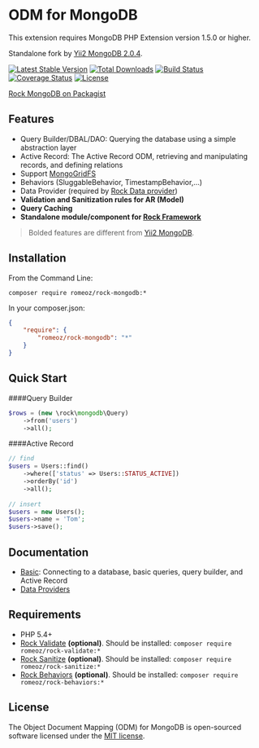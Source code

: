 ODM for MongoDB
=======================

This extension requires MongoDB PHP Extension version 1.5.0 or higher.

Standalone fork by [Yii2 MongoDB 2.0.4](https://github.com/yiisoft/yii2-mongodb).

[![Latest Stable Version](https://poser.pugx.org/romeOz/rock-mongodb/v/stable.svg)](https://packagist.org/packages/romeOz/rock-mongodb)
[![Total Downloads](https://poser.pugx.org/romeOz/rock-mongodb/downloads.svg)](https://packagist.org/packages/romeOz/rock-mongodb)
[![Build Status](https://travis-ci.org/romeOz/rock-mongodb.svg?branch=master)](https://travis-ci.org/romeOz/rock-mongodb)
[![Coverage Status](https://coveralls.io/repos/romeOz/rock-mongodb/badge.svg?branch=master)](https://coveralls.io/r/romeOz/rock-mongodb?branch=master)
[![License](https://poser.pugx.org/romeOz/rock-mongodb/license.svg)](https://packagist.org/packages/romeOz/rock-mongodb)

[Rock MongoDB on Packagist](https://packagist.org/packages/romeOz/rock-mongodb)

Features
-------------------
 
 * Query Builder/DBAL/DAO: Querying the database using a simple abstraction layer
 * Active Record: The Active Record ODM, retrieving and manipulating records, and defining relations
 * Support [MongoGridFS](http://docs.mongodb.org/manual/core/gridfs/)
 * Behaviors (SluggableBehavior, TimestampBehavior,...)
 * Data Provider (required by [Rock Data provider](https://github.com/romeOz/rock-dataprovider/))
 * **Validation and Sanitization rules for AR (Model)**
 * **Query Caching** 
 * **Standalone module/component for [Rock Framework](https://github.com/romeOz/rock)**
 
> Bolded features are different from [Yii2 MongoDB](https://github.com/yiisoft/yii2-mongodb).

Installation
-------------------

From the Command Line:

`composer require romeoz/rock-mongodb:*`

In your composer.json:

```json
{
    "require": {
        "romeoz/rock-mongodb": "*"
    }
}
```

Quick Start
-------------------

####Query Builder

```php
$rows = (new \rock\mongodb\Query)
    ->from('users')
    ->all();
```

####Active Record

```php
// find
$users = Users::find()
    ->where(['status' => Users::STATUS_ACTIVE])
    ->orderBy('id')
    ->all();
    
// insert
$users = new Users();
$users->name = 'Tom';
$users->save();    
```

Documentation
-------------------

* [Basic](https://github.com/yiisoft/yii2/blob/master/extensions/mongodb/README.md): Connecting to a database, basic queries, query builder, and Active Record
* [Data Providers](https://github.com/romeOz/rock-mongodb/blob/master/docs/data-provider.md)

Requirements
-------------------

 * PHP 5.4+ 
 * [Rock Validate](https://github.com/romeOz/rock-validate) **(optional)**. Should be installed: `composer require romeoz/rock-validate:*`
 * [Rock Sanitize](https://github.com/romeOz/rock-sanitize) **(optional)**. Should be installed: `composer require romeoz/rock-sanitize:*`
 * [Rock Behaviors](https://github.com/romeOz/rock-behaviors) **(optional)**. Should be installed: `composer require romeoz/rock-behaviors:*`

License
-------------------

The Object Document Mapping (ODM) for MongoDB is open-sourced software licensed under the [MIT license](http://opensource.org/licenses/MIT).